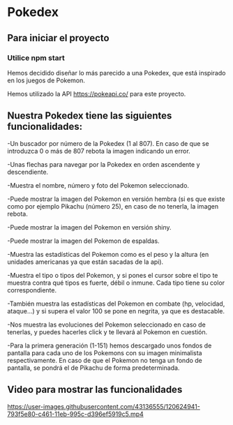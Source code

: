 # Pokedex

## Para iniciar el proyecto
### Utilice npm start

Hemos decidido diseñar lo más parecido a una Pokedex, que está inspirado en los juegos de Pokemon.

Hemos utilizado la API https://pokeapi.co/ para este proyecto.

## Nuestra Pokedex tiene las siguientes funcionalidades:
-Un buscador por número de la Pokedex (1 al 807). En caso de que se introduzca 0 o más de 807 rebota la imagen indicando un error.

-Unas flechas para navegar por la Pokedex en orden ascendente y descendiente.

-Muestra el nombre, número y foto del Pokemon seleccionado.

-Puede mostrar la imagen del Pokemon en versión hembra (si es que existe como por ejemplo Pikachu (número 25), en caso de no tenerla, la imagen rebota.

-Puede mostrar la imagen del Pokemon en versión shiny.

-Puede mostrar la imagen del Pokemon de espaldas.

-Muestra las estadísticas del Pokemon como es el peso y la altura (en unidades americanas ya que están sacadas de la api).

-Muestra el tipo o tipos del Pokemon, y si pones el cursor sobre el tipo te muestra contra qué tipos es fuerte, débil o inmune. Cada tipo tiene su color correspondiente.

-También muestra las estadísticas del Pokemon en combate (hp, velocidad, ataque...) y si supera el valor 100 se pone en negrita, ya que es destacable.

-Nos muestra las evoluciones del Pokemon seleccionado en caso de tenerlas, y puedes hacerles click y te llevará al Pokemon en cuestión. 

-Para la primera generación (1-151) hemos descargado unos fondos de pantalla para cada uno de los Pokemons con su imagen minimalista respectivamente. En caso de que el Pokemon no tenga un fondo de pantalla, se pondrá el de Pikachu de forma predeterminada.

## Video para mostrar las funcionalidades
https://user-images.githubusercontent.com/43136555/120624941-793f5e80-c461-11eb-995c-d396ef5919c5.mp4
